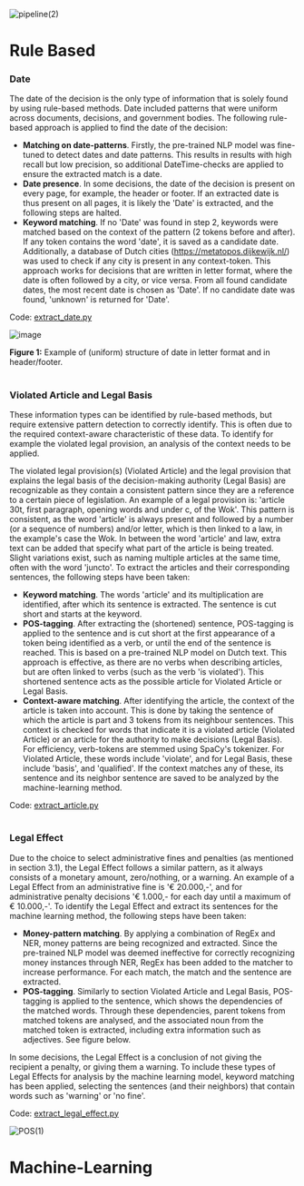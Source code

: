 ![pipeline(2)](https://github.com/user-attachments/assets/fffe1870-ceae-408b-b45a-cfa2788510a5)

# Rule Based

### Date

The date of the decision is the only type of information that is solely found by using rule-based methods. Date included patterns that were uniform across documents, decisions, and government bodies. The following rule-based approach is applied to find the date of the decision:
- **Matching on date-patterns**. Firstly, the pre-trained NLP model was fine-tuned to detect dates and date patterns. This results in results with high recall but low precision, so additional DateTime-checks are applied to ensure the extracted match is a date.
- **Date presence**. In some decisions, the date of the decision is present on every page, for example, the header or footer. If an extracted date is thus present on all pages, it is likely the 'Date' is extracted, and the following steps are halted.
- **Keyword matching**. If no 'Date' was found in step 2, keywords were matched based on the context of the pattern (2 tokens before and after). If any token contains the word 'date', it is saved as a candidate date. Additionally, a database of Dutch cities (https://metatopos.dijkewijk.nl/) was used to check if any city is present in any context-token. This approach works for decisions that are written in letter format, where the date is often followed by a city, or vice versa. From all found candidate dates, the most recent date is chosen as 'Date'. If no candidate date was found, 'unknown' is returned for 'Date'.

Code: [extract_date.py](https://github.com/Harry-Nan/IE-administrative-decisions/blob/main/scripts/extract_date.py)

![image](https://github.com/user-attachments/assets/53cc4acc-01ff-4b84-9611-0830ef20c81a)

**Figure 1:** Example of (uniform) structure of date in letter format and in header/footer.
 

#

### Violated Article and Legal Basis

These information types can be identified by rule-based methods, but require extensive pattern detection to correctly identify. This is often due to the required context-aware characteristic of these data. To identify for example the violated legal provision, an analysis of the context needs to be applied.

The violated legal provision(s) (Violated Article) and the legal provision that explains the legal basis of the decision-making authority (Legal Basis) are recognizable as they contain a consistent pattern since they are a reference to a certain piece of legislation. An example of a legal provision is: 'article 30t, first paragraph, opening words and under c, of the Wok'. This pattern is consistent, as the word 'article' is always present and followed by a number (or a sequence of numbers) and/or letter,  which is then linked to a law, in the example's case the Wok. In between the word 'article' and law, extra text can be added that specify what part of the article is being treated. Slight variations exist, such as naming multiple articles at the same time, often with the word 'juncto'. To extract the articles and their corresponding sentences, the following steps have been taken:

- **Keyword matching**. The words 'article' and its multiplication are identified, after which its sentence is extracted. The sentence is cut short and starts at the keyword.
- **POS-tagging**. After extracting the (shortened) sentence, POS-tagging is applied to the sentence and is cut short at the first appearance of a token being identified as a verb, or until the end of the sentence is reached. This is based on a pre-trained NLP model on Dutch text. This approach is effective, as there are no verbs when describing articles, but are often linked to verbs (such as the verb 'is violated').  This shortened sentence acts as the possible article for Violated Article or Legal Basis. 
- **Context-aware matching**. After identifying the article, the context of the article is taken into account. This is done by taking the sentence of which the article is part and 3 tokens from its neighbour sentences. This context is checked for words that indicate it is a violated article (Violated Article) or an article for the authority to make decisions (Legal Basis). For efficiency, verb-tokens are stemmed using SpaCy's tokenizer. For Violated Article, these words include 'violate', and for Legal Basis, these include 'basis', and 'qualified'. If the context matches any of these, its sentence and its neighbor sentence are saved to be analyzed by the machine-learning method.

Code: [extract_article.py](https://github.com/Harry-Nan/IE-administrative-decisions/blob/main/scripts/extract_article.py)

#

### Legal Effect
Due to the choice to select administrative fines and penalties (as mentioned in section 3.1), the Legal Effect follows a similar pattern, as it always consists of a monetary amount, zero/nothing, or a warning. An example of a Legal Effect from an administrative fine is '€ 20.000,-', and for administrative penalty decisions '€ 1.000,- for each day until a maximum of € 10.000,-'. To identify the Legal Effect and extract its sentences for the machine learning method, the following steps have been taken:

- **Money-pattern matching**. By applying a combination of RegEx and NER, money patterns are being recognized and extracted. Since the pre-trained NLP model was deemed ineffective for correctly recognizing money instances through NER, RegEx has been added to the matcher to increase performance. For each match, the match and the sentence are extracted.
- **POS-tagging**. Similarly to section Violated Article and Legal Basis, POS-tagging is applied to the sentence, which shows the dependencies of the matched words. Through these dependencies, parent tokens from matched tokens are analysed, and the associated noun from the matched token is extracted, including extra information such as adjectives. See figure below. 

In some decisions, the Legal Effect is a conclusion of not giving the recipient a penalty, or giving them a warning. To include these types of Legal Effects for analysis by the machine learning model, keyword matching has been applied, selecting the sentences (and their neighbors) that contain words such as 'warning' or 'no fine'.     

Code: [extract_legal_effect.py](https://github.com/Harry-Nan/IE-administrative-decisions/blob/main/scripts/extract_legal_effect.py)

![POS(1)](https://github.com/user-attachments/assets/90070fc1-698f-4060-8e14-42fc884470ae)


# Machine-Learning



